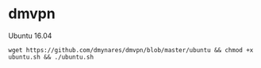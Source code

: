 # dmvpn
Ubuntu 16.04
<p>
<code>wget https://github.com/dmynares/dmvpn/blob/master/ubuntu && chmod +x ubuntu.sh && ./ubuntu.sh</code>
